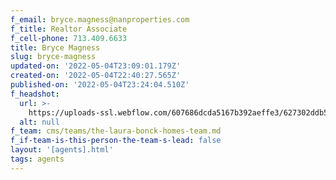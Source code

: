 ```yaml
---
f_email: bryce.magness@nanproperties.com
f_title: Realtor Associate
f_cell-phone: 713.409.6633
title: Bryce Magness
slug: bryce-magness
updated-on: '2022-05-04T23:09:01.179Z'
created-on: '2022-05-04T22:40:27.565Z'
published-on: '2022-05-04T23:24:04.510Z'
f_headshot:
  url: >-
    https://uploads-ssl.webflow.com/607686dcda5167b392aeffe3/627302ddb59e40e0e90795f8_Magness%2C%20Bryce.jpg
  alt: null
f_team: cms/teams/the-laura-bonck-homes-team.md
f_if-team-is-this-person-the-team-s-lead: false
layout: '[agents].html'
tags: agents
---
```



